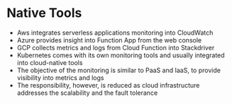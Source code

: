 # Native Tools

* Aws integrates serverless applications monitoring into CloudWatch
* Azure provides insight into Function App from the web console
* GCP collects metrics and logs from Cloud Function into Stackdriver
* Kubernetes comes with its own monitoring tools and usually integrated into cloud-native tools
* The objective of the monitoring is similar to PaaS and IaaS, to provide visibility into metrics and logs
* The responsibility, however, is reduced as cloud infrastructure addresses the scalability and the fault tolerance


